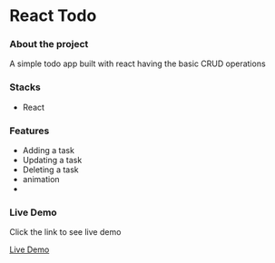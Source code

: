 # React Todo

### About the project
A simple todo app built with react having the basic CRUD operations


### Stacks

  - React

### Features
 - Adding a task
 - Updating a task
 - Deleting a task
 - animation
 - 
 



### Live Demo
Click the link to see live demo

<a href="https://alapp-react-todo.netlify.app">Live Demo




